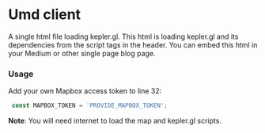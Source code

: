 # Umd client

A single html file loading kepler.gl. This html is loading kepler.gl and its dependencies from the script tags in the header. You can embed this html in your Medium or other single page blog page.


### Usage
Add your own Mapbox access token to line 32:
```js
 const MAPBOX_TOKEN = 'PROVIDE_MAPBOX_TOKEN';
```

**Note**: You will need internet to load the map and kepler.gl scripts.

